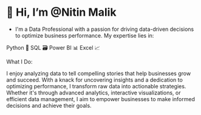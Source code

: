 # 👋 Hi, I’m @Nitin Malik
- I'm a Data Professional with a passion for driving data-driven decisions to optimize business performance. My expertise lies in:

Python 🐍
SQL 🗃️
Power BI 📊
Excel 📈

What I Do:

I enjoy analyzing data to tell compelling stories that help businesses grow and succeed. With a knack for uncovering insights and a dedication to optimizing performance, I transform raw data into actionable strategies. Whether it's through advanced analytics, interactive visualizations, or efficient data management, I aim to empower businesses to make informed decisions and achieve their goals.
